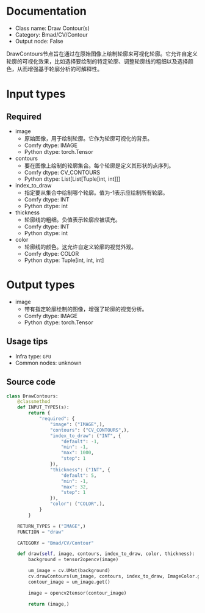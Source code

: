 
# Documentation
- Class name: Draw Contour(s)
- Category: Bmad/CV/Contour
- Output node: False

DrawContours节点旨在通过在原始图像上绘制轮廓来可视化轮廓。它允许自定义轮廓的可视化效果，比如选择要绘制的特定轮廓、调整轮廓线的粗细以及选择颜色，从而增强基于轮廓分析的可解释性。

# Input types
## Required
- image
    - 原始图像，用于绘制轮廓。它作为轮廓可视化的背景。
    - Comfy dtype: IMAGE
    - Python dtype: torch.Tensor
- contours
    - 要在图像上绘制的轮廓集合。每个轮廓是定义其形状的点序列。
    - Comfy dtype: CV_CONTOURS
    - Python dtype: List[List[Tuple[int, int]]]
- index_to_draw
    - 指定要从集合中绘制哪个轮廓。值为-1表示应绘制所有轮廓。
    - Comfy dtype: INT
    - Python dtype: int
- thickness
    - 轮廓线的粗细。负值表示轮廓应被填充。
    - Comfy dtype: INT
    - Python dtype: int
- color
    - 轮廓线的颜色。这允许自定义轮廓的视觉外观。
    - Comfy dtype: COLOR
    - Python dtype: Tuple[int, int, int]

# Output types
- image
    - 带有指定轮廓绘制的图像，增强了轮廓的视觉分析。
    - Comfy dtype: IMAGE
    - Python dtype: torch.Tensor


## Usage tips
- Infra type: `GPU`
- Common nodes: unknown


## Source code
```python
class DrawContours:
    @classmethod
    def INPUT_TYPES(s):
        return {
            "required": {
                "image": ("IMAGE",),
                "contours": ("CV_CONTOURS",),
                "index_to_draw": ("INT", {
                    "default": -1,
                    "min": -1,
                    "max": 1000,
                    "step": 1
                }),
                "thickness": ("INT", {
                    "default": 5,
                    "min": -1,
                    "max": 32,
                    "step": 1
                }),
                "color": ("COLOR",),
            }
        }

    RETURN_TYPES = ("IMAGE",)
    FUNCTION = "draw"

    CATEGORY = "Bmad/CV/Contour"

    def draw(self, image, contours, index_to_draw, color, thickness):
        background = tensor2opencv(image)

        um_image = cv.UMat(background)
        cv.drawContours(um_image, contours, index_to_draw, ImageColor.getcolor(color, "RGB"), thickness)
        contour_image = um_image.get()

        image = opencv2tensor(contour_image)

        return (image,)

```
